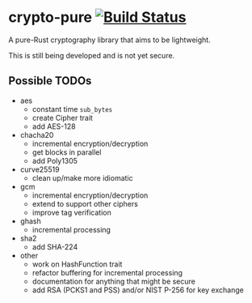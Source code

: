 # crypto-pure  [![Build Status](https://travis-ci.org/tbarrella/crypto-pure.svg?branch=master)](https://travis-ci.org/tbarrella/crypto-pure)

A pure-Rust cryptography library that aims to be lightweight.

This is still being developed and is not yet secure.

## Possible TODOs
* aes
  * constant time `sub_bytes`
  * create Cipher trait
  * add AES-128
* chacha20
  * incremental encryption/decryption
  * get blocks in parallel
  * add Poly1305
* curve25519
  * clean up/make more idiomatic
* gcm
  * incremental encryption/decryption
  * extend to support other ciphers
  * improve tag verification
* ghash
  * incremental processing
* sha2
  * add SHA-224
* other
  * work on HashFunction trait
  * refactor buffering for incremental processing
  * documentation for anything that might be secure
  * add RSA (PCKS1 and PSS) and/or NIST P-256 for key exchange

